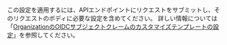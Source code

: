 この設定を適用するには、APIエンドポイントにリクエストをサブミットし、そのリクエストのボディに必要な設定を含めてください。 詳しい情報については「[OrganizationのOIDCサブジェクトクレームのカスタマイズテンプレートの設定](/rest/actions/oidc#set-the-customization-template-for-an-oidc-subject-claim-for-an-organization)」を参照してください。
